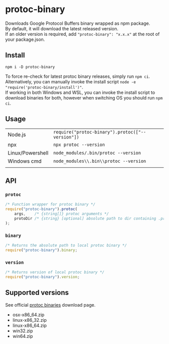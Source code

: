 # protoc-binary

Downloads Google Protocol Buffers binary wrapped as npm package.  
By default, it will download the latest released version.  
If an older version is required, add `"protoc-binary": "x.x.x"` at the root of your package.json.

## Install

`npm i -D protoc-binary`

To force re-check for latest protoc binary releases, simply run `npm ci`.  
Alternatively, you can manually invoke the install script `node -e "require('protoc-binary/install')"`.  
If working in both Windows and WSL, you can invoke the install script to download binaries for both,
however when switching OS you should run `npm ci`.  

## Usage

|                  |                                                  |
| ---              | ---                                              |
| Node.js          | `require("protoc-binary").protoc(["--version"])` |
| npx              | `npx protoc --version`                           |
| Linux/Powershell | `node_modules/.bin/protoc --version`             |
| Windows cmd      | `node_modules\\.bin\\protoc --version`           |
|                  |                                                  |

## API

### `protoc`

```js
/* Function wrapper for protoc binary */
require("protoc-binary").protoc(
    args,    /* {string[]} protoc arguments */
    protoDir /* {string} [optional] absolute path to dir containing .proto files */
);
```

### `binary`

```js
/* Returns the absolute path to local protoc binary */
require("protoc-binary").binary;
```

### `version`

```js
/* Returns version of local protoc binary */
require("protoc-binary").version;
```

## Supported versions

See official [protoc binaries](https://api.github.com/repos/protocolbuffers/protobuf/releases/latest) download page.

* osx-x86_64.zip
* linux-x86_32.zip
* linux-x86_64.zip
* win32.zip
* win64.zip
